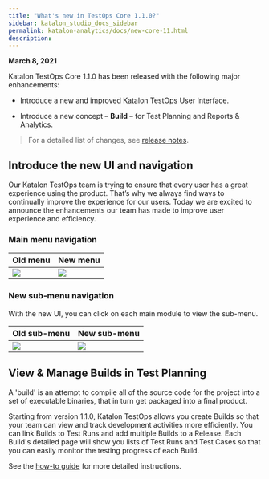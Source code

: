 ```yaml
---
title: "What's new in TestOps Core 1.1.0?" 
sidebar: katalon_studio_docs_sidebar
permalink: katalon-analytics/docs/new-core-11.html
description:
---
```

**March 8, 2021**

Katalon TestOps Core 1.1.0 has been released with the following major enhancements: 

- Introduce a new and improved Katalon TestOps User Interface.

- Introduce a new concept – **Build** – for Test Planning and Reports & Analytics.

> For a detailed list of changes, see [release notes](/katalon-analytics/docs/core-1.x.html).

## Introduce the new UI and navigation

Our Katalon TestOps team is trying to ensure that every user has a great experience using the product. That’s why we always find ways to continually improve the experience for our users. Today we are excited to announce the enhancements our team has made to improve user experience and efficiency.

### Main menu navigation

| **Old menu**                                                                                                     | **New menu**                                                                                                     |
|---------------------------------------------------------------------------------------------------------------------|---------------------------------------------------------------------------------------------------------------------|
| ![](https://github.com/katalon-studio/docs-images/raw/master/katalon-analytics/docs/new-core-11/old-menu.png) | ![](https://github.com/katalon-studio/docs-images/raw/master/katalon-analytics/docs/new-core-11/new-menu-nav.png) |

### New sub-menu navigation

With the new UI, you can click on each main module to view the sub-menu.

| **Old sub-menu**                                                                                                     | **New sub-menu**                                                                                                     |
|---------------------------------------------------------------------------------------------------------------------|---------------------------------------------------------------------------------------------------------------------|
| ![](https://github.com/katalon-studio/docs-images/raw/master/katalon-analytics/docs/new-core-11/old-submenu.png ) | ![](https://github.com/katalon-studio/docs-images/raw/master/katalon-analytics/docs/new-core-11/new-submenu.png ) |

## View & Manage Builds in Test Planning

A 'build' is an attempt to compile all of the source code for the project into a set of executable binaries, that in turn get packaged into a final product.

Starting from version 1.1.0, Katalon TestOps allows you create Builds so that your team can view and track development activities more efficiently. You can link Builds to Test Runs and add multiple Builds to a Release. Each Build's detailed page will show you lists of Test Runs and Test Cases so that you can easily monitor the testing progress of each Build.

See the [how-to guide](/katalon-analytics/docs/kt-build.html) for more detailed instructions.

